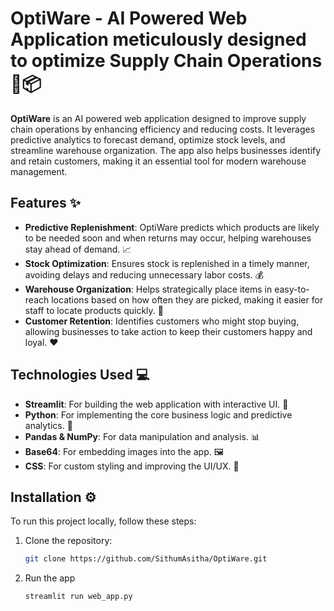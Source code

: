 # OptiWare - AI Powered Web Application meticulously designed to optimize Supply Chain Operations 🚚📦

**OptiWare** is an AI powered web application designed to improve supply chain operations by enhancing efficiency and reducing costs. It leverages predictive analytics to forecast demand, optimize stock levels, and streamline warehouse organization. The app also helps businesses identify and retain customers, making it an essential tool for modern warehouse management.

## Features ✨

- **Predictive Replenishment**: OptiWare predicts which products are likely to be needed soon and when returns may occur, helping warehouses stay ahead of demand. 📈
- **Stock Optimization**: Ensures stock is replenished in a timely manner, avoiding delays and reducing unnecessary labor costs. 💰
- **Warehouse Organization**: Helps strategically place items in easy-to-reach locations based on how often they are picked, making it easier for staff to locate products quickly. 🏢
- **Customer Retention**: Identifies customers who might stop buying, allowing businesses to take action to keep their customers happy and loyal. ❤️

## Technologies Used 💻

- **Streamlit**: For building the web application with interactive UI. 🎨
- **Python**: For implementing the core business logic and predictive analytics. 🐍
- **Pandas & NumPy**: For data manipulation and analysis. 📊
- **Base64**: For embedding images into the app. 🖼️
- **CSS**: For custom styling and improving the UI/UX. 🎨

## Installation ⚙️

To run this project locally, follow these steps:

1. Clone the repository:
   ```bash
   git clone https://github.com/SithumAsitha/OptiWare.git
2. Run the app
   ```bash
   streamlit run web_app.py
